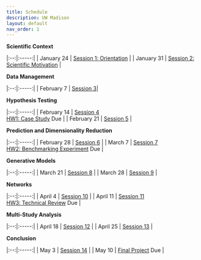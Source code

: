 ```yaml
---
title: Schedule
description: UW Madison
layout: default
nav_order: 1
---
```


**Scientific Context**

|:--:|:-----:|
| January 24 | [Session 1: Orientation](https://krisrs1128.github.io/stat992_s23/sessions.html#orientation) |
| January 31 | [Session 2: Scientific Motivation](https://krisrs1128.github.io/stat992_s23/sessions.html#scientific-motivation) |

**Data Management**

|:--:|:-----:|
| February 7 |  [Session 3]()|

**Hypothesis Testing**

|:--:|:-----:|
| February 14 | [Session 4]() <br/> [HW1: Case Study]() <span class="label label-due">Due</span> |
| February 21 | [Session 5]() |

**Prediction and Dimensionality Reduction**

|:--:|:-----:|
| February 28 | [Session 6]() |
| March 7 | [Session 7]() <br/> [HW2: Benchmarking Experiment]() <span class="label label-due">Due</span>  |

**Generative Models**

|:--:|:-----:|
| March 21  | [Session 8]() |
| March 28 | [Session 9]() |

**Networks**

|:--:|:-----:|
| April 4  | [Session 10]() |
| April 11 | [Session 11]() <br/> [HW3: Technical Review]() <span class="label label-due">Due</span> |

**Multi-Study Analysis**

|:--:|:-----:|
| April 18  | [Session 12]() |
| April 25 | [Session 13]() |

**Conclusion**

|:--:|:-----:|
| May 3 | [Session 14]() |
| May 10 | [Final Project]() <span class="label label-due">Due</span> |
